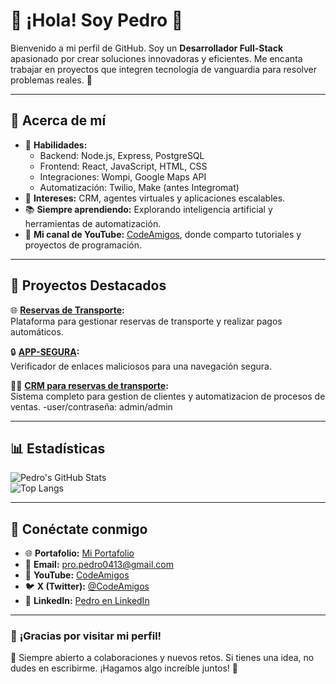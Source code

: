 # 👋 ¡Hola! Soy Pedro 🚀  

Bienvenido a mi perfil de GitHub. Soy un **Desarrollador Full-Stack** apasionado por crear soluciones innovadoras y eficientes. Me encanta trabajar en proyectos que integren tecnología de vanguardia para resolver problemas reales. 🌟

---

## 🌟 Acerca de mí  
- 🧠 **Habilidades:**  
  - Backend: Node.js, Express, PostgreSQL  
  - Frontend: React, JavaScript, HTML, CSS  
  - Integraciones: Wompi, Google Maps API  
  - Automatización: Twilio, Make (antes Integromat)  
- 🎯 **Intereses:** CRM, agentes virtuales y aplicaciones escalables.  
- 📚 **Siempre aprendiendo:** Explorando inteligencia artificial y herramientas de automatización.  
- 🎥 **Mi canal de YouTube:** [CodeAmigos](https://www.youtube.com/@codeamigos), donde comparto tutoriales y proyectos de programación.  

---

## 💼 Proyectos Destacados  
🌐 **[Reservas de Transporte](https://cotizador-frontend.vercel.app):**  
Plataforma para gestionar reservas de transporte y realizar pagos automáticos.  

🔒 **[APP-SEGURA](https://github.com/propiter/app-segura):**  
Verificador de enlaces maliciosos para una navegación segura.  

👨‍💻 **[CRM para reservas de transporte](https://crmone.vercel.app/):**  
Sistema completo para gestion de clientes y automatizacion de procesos de ventas. -user/contraseña: admin/admin

---

## 📊 Estadísticas  
![Pedro's GitHub Stats](https://github-readme-stats.vercel.app/api?username=propiter&show_icons=true&theme=radical)  
![Top Langs](https://github-readme-stats.vercel.app/api/top-langs/?username=propiter&layout=compact&theme=radical)  

---

## 💬 Conéctate conmigo  
- 🌐 **Portafolio:** [Mi Portafolio](https://portfolio.codeamigos.co/)  
- 📧 **Email:** pro.pedro0413@gmail.com  
- 🎥 **YouTube:** [CodeAmigos](https://youtube.com/@CodeAmigos)  
- 🐦 **X (Twitter):** [@CodeAmigos](https://twitter.com/CodeAmigos)  
- 💼 **LinkedIn:** [Pedro en LinkedIn](https://www.linkedin.com/in/pedrorodriguezortiz/)  

---

### 🌟 **¡Gracias por visitar mi perfil!**  
🙌 Siempre abierto a colaboraciones y nuevos retos. Si tienes una idea, no dudes en escribirme. ¡Hagamos algo increíble juntos! 🚀
